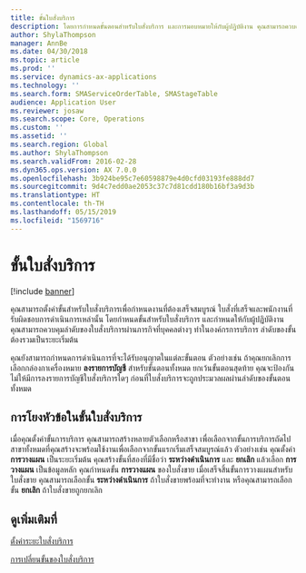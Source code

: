 ```yaml
---
title: ขั้นใบสั่งบริการ
description: โดยการกำหนดขั้นตอนสำหรับใบสั่งบริการ และการมอบหมายให้กับผู้ปฏิบัติงาน คุณสามารถควบคุมลำดับของใบสั่งบริการผ่านภารกิจที่บุคคลต่างๆ ดำเนินการในองค์กรการบริการ
author: ShylaThompson
manager: AnnBe
ms.date: 04/30/2018
ms.topic: article
ms.prod: ''
ms.service: dynamics-ax-applications
ms.technology: ''
ms.search.form: SMAServiceOrderTable, SMAStageTable
audience: Application User
ms.reviewer: josaw
ms.search.scope: Core, Operations
ms.custom: ''
ms.assetid: ''
ms.search.region: Global
ms.author: ShylaThompson
ms.search.validFrom: 2016-02-28
ms.dyn365.ops.version: AX 7.0.0
ms.openlocfilehash: 3b924be95c7e60598879e4d0cfd03193fe888dd7
ms.sourcegitcommit: 9d4c7edd0ae2053c37c7d81cdd180b16bf3a9d3b
ms.translationtype: HT
ms.contentlocale: th-TH
ms.lasthandoff: 05/15/2019
ms.locfileid: "1569716"
---
```

# <a name="service-order-stages"></a>ขั้นใบสั่งบริการ   

[!include [banner](../includes/banner.md)]


คุณสามารถตั้งค่าขั้นสำหรับใบสั่งบริการเพื่อกำหนดงานที่ต้องเสร็จสมบูรณ์ ใบสั่งที่เสร็จและพนักงานที่รับผิดชอบการดำเนินการเหล่านั้น  โดยกำหนดขั้นสำหรับใบสั่งบริการ และกำหนดให้กับผู้ปฏิบัติงาน คุณสามารถควบคุมลำดับของใบสั่งบริการผ่านภารกิจที่บุคคลต่างๆ ทำในองค์กรการบริการ ลำดับของขั้นต้องรวมเป็นระยะเริ่มต้น

คุณยังสามารถกำหนดการดำเนินการที่จะได้รับอนุญาตในแต่ละขั้นตอน  ตัวอย่างเช่น ถ้าคุณยกเลิกการเลือกกล่องกาเครื่องหมาย **ลงรายการบัญชี** สำหรับขั้นตอนทั้งหมด ยกเว้นขั้นตอนสุดท้าย คุณจะป้องกันไม่ให้มีการลงรายการบัญชีใบสั่งบริการใดๆ ก่อนที่ใบสั่งบริการจะถูกประมวลผลผ่านลำดับของขั้นตอนทั้งหมด

## <a name="branching-in-service-order-stages"></a>การโยงหัวข้อในขั้นใบสั่งบริการ

เมื่อคุณตั้งค่าขั้นการบริการ คุณสามารถสร้างหลายตัวเลือกหรือสาขา เพื่อเลือกจากขั้นการบริการถัดไป สาขาทั้งหมดที่คุณสร้างจะพร้อมใช้งานเพื่อเลือกจากขั้นแรกเริ่มเสร็จสมบูรณ์แล้ว  ตัวอย่างเช่น คุณตั้งค่า **การวางแผน** เป็นระยะเริ่มต้น  คุณสร้างขั้นที่สองที่มีชื่อว่า **ระหว่างดำเนินการ** และ **ยกเลิก** แล้วเลือก **การวางแผน** เป็นข้อมูลหลัก  คุณกำหนดขั้น **การวางแผน** ของใบสั่งขาย  เมื่อเสร็จสิ้นขั้นการวางแผนสำหรับใบสั่งขาย คุณสามารถเลือกขั้น **ระหว่างดำเนินการ** ถ้าใบสั่งขายพร้อมที่จะทำงาน หรือคุณสามารถเลือกขั้น **ยกเลิก** ถ้าใบสั่งขายถูกยกเลิก

## <a name="see-also"></a>ดูเพิ่มเติมที่

[ตั้งค่าระยะใบสั่งบริการ](set-up-service-order-stages.md)

[การเปลี่ยนขั้นของใบสั่งบริการ](change-service-order-stage.md)

  


